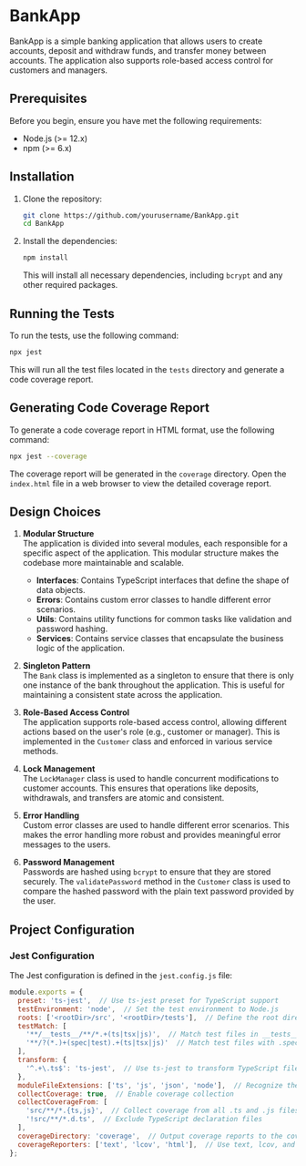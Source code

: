 
# BankApp

BankApp is a simple banking application that allows users to create accounts, deposit and withdraw funds, and transfer money between accounts. The application also supports role-based access control for customers and managers.

## Prerequisites

Before you begin, ensure you have met the following requirements:

- Node.js (>= 12.x)
- npm (>= 6.x)

## Installation

1. Clone the repository:

   ```bash
   git clone https://github.com/yourusername/BankApp.git
   cd BankApp
   ```

2. Install the dependencies:

   ```bash
   npm install
   ```

   This will install all necessary dependencies, including `bcrypt` and any other required packages.

## Running the Tests

To run the tests, use the following command:

```bash
npx jest
```

This will run all the test files located in the `tests` directory and generate a code coverage report.

## Generating Code Coverage Report

To generate a code coverage report in HTML format, use the following command:

```bash
npx jest --coverage
```

The coverage report will be generated in the `coverage` directory. Open the `index.html` file in a web browser to view the detailed coverage report.

## Design Choices

1. **Modular Structure**  
   The application is divided into several modules, each responsible for a specific aspect of the application. This modular structure makes the codebase more maintainable and scalable.
   - **Interfaces**: Contains TypeScript interfaces that define the shape of data objects.
   - **Errors**: Contains custom error classes to handle different error scenarios.
   - **Utils**: Contains utility functions for common tasks like validation and password hashing.
   - **Services**: Contains service classes that encapsulate the business logic of the application.

2. **Singleton Pattern**  
   The `Bank` class is implemented as a singleton to ensure that there is only one instance of the bank throughout the application. This is useful for maintaining a consistent state across the application.

3. **Role-Based Access Control**  
   The application supports role-based access control, allowing different actions based on the user's role (e.g., customer or manager). This is implemented in the `Customer` class and enforced in various service methods.

4. **Lock Management**  
   The `LockManager` class is used to handle concurrent modifications to customer accounts. This ensures that operations like deposits, withdrawals, and transfers are atomic and consistent.

5. **Error Handling**  
   Custom error classes are used to handle different error scenarios. This makes the error handling more robust and provides meaningful error messages to the users.

6. **Password Management**  
   Passwords are hashed using `bcrypt` to ensure that they are stored securely. The `validatePassword` method in the `Customer` class is used to compare the hashed password with the plain text password provided by the user.

## Project Configuration

### Jest Configuration

The Jest configuration is defined in the `jest.config.js` file:

```javascript
module.exports = {
  preset: 'ts-jest',  // Use ts-jest preset for TypeScript support
  testEnvironment: 'node',  // Set the test environment to Node.js
  roots: ['<rootDir>/src', '<rootDir>/tests'],  // Define the root directories for your source and test files
  testMatch: [
    '**/__tests__/**/*.+(ts|tsx|js)',  // Match test files in __tests__ directories
    '**/?(*.)+(spec|test).+(ts|tsx|js)'  // Match test files with .spec or .test in their names
  ],
  transform: {
    '^.+\.ts$': 'ts-jest',  // Use ts-jest to transform TypeScript files
  },
  moduleFileExtensions: ['ts', 'js', 'json', 'node'],  // Recognize these file extensions
  collectCoverage: true,  // Enable coverage collection
  collectCoverageFrom: [
    'src/**/*.{ts,js}',  // Collect coverage from all .ts and .js files in src
    '!src/**/*.d.ts',  // Exclude TypeScript declaration files
  ],
  coverageDirectory: 'coverage',  // Output coverage reports to the coverage directory
  coverageReporters: ['text', 'lcov', 'html'],  // Use text, lcov, and html reporters for coverage
};
```

